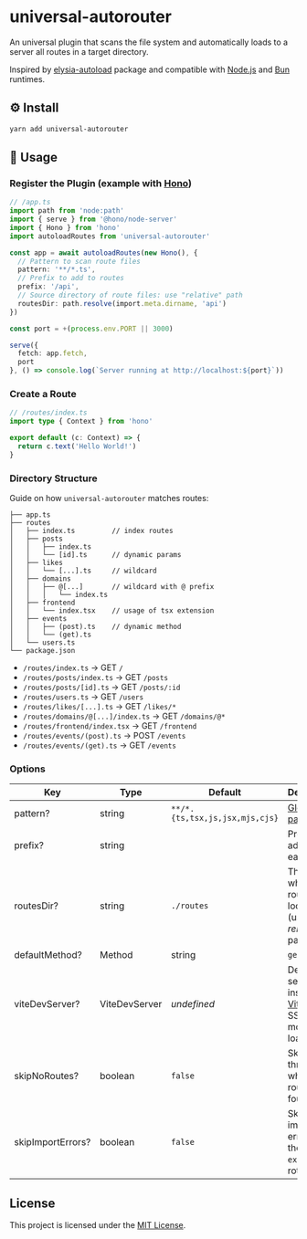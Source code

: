 # universal-autorouter

An universal plugin that scans the file system and automatically loads to a server all routes in a target directory.

Inspired by [elysia-autoload](https://github.com/kravetsone/elysia-autoload) package and compatible with [Node.js](https://nodejs.org) and [Bun](https://bun.sh) runtimes.

## ⚙️ Install

```sh
yarn add universal-autorouter
```

## 📖 Usage

### Register the Plugin (example with [Hono](https://hono.dev))

```ts
// /app.ts
import path from 'node:path'
import { serve } from '@hono/node-server'
import { Hono } from 'hono'
import autoloadRoutes from 'universal-autorouter'

const app = await autoloadRoutes(new Hono(), {
  // Pattern to scan route files
  pattern: '**/*.ts',
  // Prefix to add to routes
  prefix: '/api',
  // Source directory of route files: use "relative" path
  routesDir: path.resolve(import.meta.dirname, 'api')
})

const port = +(process.env.PORT || 3000)

serve({
  fetch: app.fetch,
  port
}, () => console.log(`Server running at http://localhost:${port}`))
```

### Create a Route

```ts
// /routes/index.ts
import type { Context } from 'hono'

export default (c: Context) => {
  return c.text('Hello World!')
}
```

### Directory Structure

Guide on how `universal-autorouter` matches routes:

```
├── app.ts
├── routes
│   ├── index.ts         // index routes
│   ├── posts
│   │   ├── index.ts
│   │   └── [id].ts      // dynamic params
│   ├── likes
│   │   └── [...].ts     // wildcard
│   ├── domains
│   │   ├── @[...]       // wildcard with @ prefix
│   │   │   └── index.ts
│   ├── frontend
│   │   └── index.tsx    // usage of tsx extension
│   ├── events
│   │   ├── (post).ts    // dynamic method
│   │   └── (get).ts
│   └── users.ts
└── package.json
```

- `/routes/index.ts` → GET `/`
- `/routes/posts/index.ts` → GET `/posts`
- `/routes/posts/[id].ts` → GET `/posts/:id`
- `/routes/users.ts` → GET `/users`
- `/routes/likes/[...].ts` → GET `/likes/*`
- `/routes/domains/@[...]/index.ts` → GET `/domains/@*`
- `/routes/frontend/index.tsx` → GET `/frontend`
- `/routes/events/(post).ts` → POST `/events`
- `/routes/events/(get).ts` → GET `/events`

### Options

| Key               | Type            | Default                        | Description                                                                      |
| ----------------- | --------------- | ------------------------------ | -------------------------------------------------------------------------------- |
| pattern?          | string          | `**/*.{ts,tsx,js,jsx,mjs,cjs}` | [Glob patterns](https://en.wikipedia.org/wiki/Glob_(programming))                |
| prefix?           | string          | ` `                            | Prefix to be added to each route                                                 |
| routesDir?        | string          | `./routes`                     | The folder where routes are located (use a *relative* path)                      |
| defaultMethod?    | Method | string | `get`                          | Default method to use when the route filename doesn't use the (<METHOD>) pattern |
| viteDevServer?    | ViteDevServer   | _undefined_                    | Developer server instance of [Vite](https://vite.dev) to use SSR module loader   |
| skipNoRoutes?     | boolean         | `false`                        | Skip the throw error when no routes are found                                    |
| skipImportErrors? | boolean         | `false`                        | Skip the import errors with the `default export` of a rotue file                 |

## License

This project is licensed under the [MIT License](LICENSE).
